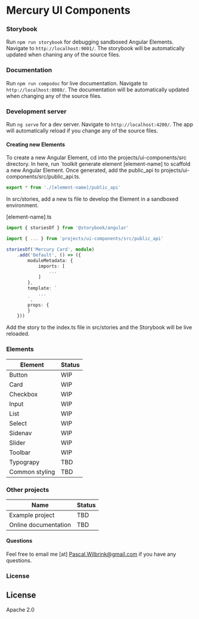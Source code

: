 # Mercury UI Components

### Storybook
Run `npm run storybook` for debugging sandboxed Angular Elements. Navigate to `http://localhost:9001/`. The storybook will be automatically updated when chaning any of the source files.

### Documentation
Run `npm run compodoc` for live documentation. Navigate to `http://localhost:8080/`. The documentation will be automatically updated when changing any of the source files.

### Development server
Run `ng serve` for a dev server. Navigate to `http://localhost:4200/`. The app will automatically reload if you change any of the source files.

#### Creating new Elements
To create a new Angular Element, cd into the projects/ui-components/src directory. In here, run `toolkit generate element [element-name] to scaffold a new Angular Element. Once generated, add the public_api to projects/ui-components/src/public_api.ts.

```ts
export * from './[element-name]/public_api'
```

In src/stories, add a new ts file to develop the Element in a sandboxed environment.

[element-name].ts
```ts
import { storiesOf } from '@storybook/angular'

import { ... } from 'projects/ui-components/src/public_api'

storiesOf('Mercury Card', module)
    .add('Default', () => ({
        moduleMetadata: {
            imports: [
                ...
            ]
        },
        template: `
            ...
        `,
        props: {
        }
    }))
```

Add the story to the index.ts file in src/stories and the Storybook will be live reloaded.


### Elements
| Element               | Status    |
| ----------------------|-----------|
| Button                | WIP       |
| Card                  | WIP       |
| Checkbox              | WIP       |
| Input                 | WIP       |
| List                  | WIP       |
| Select                | WIP       |
| Sidenav               | WIP       |
| Slider                | WIP       |
| Toolbar               | WIP       |
| Typograpy             | TBD       |
| Common styling        | TBD       |

### Other projects
| Name                  | Status    |
|-----------------------|-----------|
| Example project       | TBD       |
| Online documentation  | TBD       |


#### Questions
Feel free to email me [at] Pascal.Wilbrink@gmail.com if you have any questions.

### License

License
----

Apache 2.0
